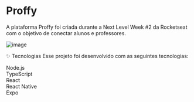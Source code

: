 # Proffy


A plataforma Proffy foi criada durante a Next Level Week #2 da Rocketseat com o objetivo de conectar alunos e professores. 

![image](https://user-images.githubusercontent.com/50328718/225786615-6029f6ac-eded-4149-93ae-9396e51e8db8.png)

✨ Tecnologias
Esse projeto foi desenvolvido com as seguintes tecnologias:

Node.js  <br />
TypeScript <br />
React <br />
React Native <br />
Expo <br />
